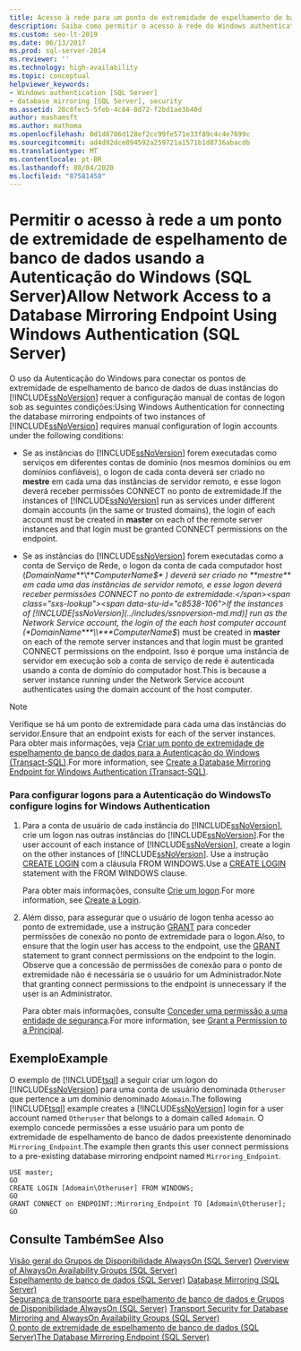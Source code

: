 ```yaml
---
title: Acesso à rede para um ponto de extremidade de espelhamento de banco de dados
description: Saiba como permitir o acesso à rede do Windows authenticatino a um ponto de extremidade de espelhamento de banco de dados para SQL Server.
ms.custom: seo-lt-2019
ms.date: 06/13/2017
ms.prod: sql-server-2014
ms.reviewer: ''
ms.technology: high-availability
ms.topic: conceptual
helpviewer_keywords:
- Windows authentication [SQL Server]
- database mirroring [SQL Server], security
ms.assetid: 28c8fec5-5feb-4c84-8d72-f2bd1ae3b40d
author: mashamsft
ms.author: mathoma
ms.openlocfilehash: 0d1d8786d128ef2cc99fe571e33f89c4c4e7699c
ms.sourcegitcommit: ad4d92dce894592a259721a1571b1d8736abacdb
ms.translationtype: MT
ms.contentlocale: pt-BR
ms.lasthandoff: 08/04/2020
ms.locfileid: "87581458"
---
```

# <a name="allow-network-access-to-a-database-mirroring-endpoint-using-windows-authentication-sql-server"></a><span data-ttu-id="c8538-103">Permitir o acesso à rede a um ponto de extremidade de espelhamento de banco de dados usando a Autenticação do Windows (SQL Server)</span><span class="sxs-lookup"><span data-stu-id="c8538-103">Allow Network Access to a Database Mirroring Endpoint Using Windows Authentication (SQL Server)</span></span>
  <span data-ttu-id="c8538-104">O uso da Autenticação do Windows para conectar os pontos de extremidade de espelhamento de banco de dados de duas instâncias do [!INCLUDE[ssNoVersion](../includes/ssnoversion-md.md)] requer a configuração manual de contas de logon sob as seguintes condições:</span><span class="sxs-lookup"><span data-stu-id="c8538-104">Using Windows Authentication for connecting the database mirroring endpoints of two instances of [!INCLUDE[ssNoVersion](../includes/ssnoversion-md.md)] requires manual configuration of login accounts under the following conditions:</span></span>  
  
-   <span data-ttu-id="c8538-105">Se as instâncias do [!INCLUDE[ssNoVersion](../includes/ssnoversion-md.md)] forem executadas como serviços em diferentes contas de domínio (nos mesmos domínios ou em domínios confiáveis), o logon de cada conta deverá ser criado no **mestre** em cada uma das instâncias de servidor remoto, e esse logon deverá receber permissões CONNECT no ponto de extremidade.</span><span class="sxs-lookup"><span data-stu-id="c8538-105">If the instances of [!INCLUDE[ssNoVersion](../includes/ssnoversion-md.md)] run as services under different domain accounts (in the same or trusted domains), the login of each account must be created in **master** on each of the remote server instances and that login must be granted CONNECT permissions on the endpoint.</span></span>  
  
-   <span data-ttu-id="c8538-106">Se as instâncias do [!INCLUDE[ssNoVersion](../includes/ssnoversion-md.md)] forem executadas como a conta de Serviço de Rede, o logon da conta de cada computador host (*DomainName***\\***ComputerName$* ) deverá ser criado no **mestre** em cada uma das instâncias de servidor remoto, e esse logon deverá receber permissões CONNECT no ponto de extremidade.</span><span class="sxs-lookup"><span data-stu-id="c8538-106">If the instances of [!INCLUDE[ssNoVersion](../includes/ssnoversion-md.md)] run as the Network Service account, the login of the each host computer account (*DomainName***\\***ComputerName$*) must be created in **master** on each of the remote server instances and that login must be granted CONNECT permissions on the endpoint.</span></span> <span data-ttu-id="c8538-107">Isso é porque uma instância de servidor em execução sob a conta de serviço de rede é autenticada usando a conta de domínio do computador host.</span><span class="sxs-lookup"><span data-stu-id="c8538-107">This is because a server instance running under the Network Service account authenticates using the domain account of the host computer.</span></span>  
  
> [!NOTE]  
>  <span data-ttu-id="c8538-108">Verifique se há um ponto de extremidade para cada uma das instâncias do servidor.</span><span class="sxs-lookup"><span data-stu-id="c8538-108">Ensure that an endpoint exists for each of the server instances.</span></span> <span data-ttu-id="c8538-109">Para obter mais informações, veja [Criar um ponto de extremidade de espelhamento de banco de dados para a Autenticação do Windows &#40;Transact-SQL&#41;](database-mirroring/create-a-database-mirroring-endpoint-for-windows-authentication-transact-sql.md).</span><span class="sxs-lookup"><span data-stu-id="c8538-109">For more information, see [Create a Database Mirroring Endpoint for Windows Authentication &#40;Transact-SQL&#41;](database-mirroring/create-a-database-mirroring-endpoint-for-windows-authentication-transact-sql.md).</span></span>  
  
### <a name="to-configure-logins-for-windows-authentication"></a><span data-ttu-id="c8538-110">Para configurar logons para a Autenticação do Windows</span><span class="sxs-lookup"><span data-stu-id="c8538-110">To configure logins for Windows Authentication</span></span>  
  
1.  <span data-ttu-id="c8538-111">Para a conta de usuário de cada instância do [!INCLUDE[ssNoVersion](../includes/ssnoversion-md.md)], crie um logon nas outras instâncias do [!INCLUDE[ssNoVersion](../includes/ssnoversion-md.md)].</span><span class="sxs-lookup"><span data-stu-id="c8538-111">For the user account of each instance of [!INCLUDE[ssNoVersion](../includes/ssnoversion-md.md)], create a login on the other instances of [!INCLUDE[ssNoVersion](../includes/ssnoversion-md.md)].</span></span> <span data-ttu-id="c8538-112">Use a instrução [CREATE LOGIN](/sql/t-sql/statements/create-login-transact-sql) com a cláusula FROM WINDOWS.</span><span class="sxs-lookup"><span data-stu-id="c8538-112">Use a [CREATE LOGIN](/sql/t-sql/statements/create-login-transact-sql) statement with the FROM WINDOWS clause.</span></span>  
  
     <span data-ttu-id="c8538-113">Para obter mais informações, consulte [Crie um logon](../relational-databases/security/authentication-access/create-a-login.md).</span><span class="sxs-lookup"><span data-stu-id="c8538-113">For more information, see [Create a Login](../relational-databases/security/authentication-access/create-a-login.md).</span></span>  
  
2.  <span data-ttu-id="c8538-114">Além disso, para assegurar que o usuário de logon tenha acesso ao ponto de extremidade, use a instrução [GRANT](/sql/t-sql/statements/grant-transact-sql) para conceder permissões de conexão no ponto de extremidade para o logon.</span><span class="sxs-lookup"><span data-stu-id="c8538-114">Also, to ensure that the login user has access to the endpoint, use the [GRANT](/sql/t-sql/statements/grant-transact-sql) statement to grant connect permissions on the endpoint to the login.</span></span> <span data-ttu-id="c8538-115">Observe que a concessão de permissões de conexão para o ponto de extremidade não é necessária se o usuário for um Administrador.</span><span class="sxs-lookup"><span data-stu-id="c8538-115">Note that granting connect permissions to the endpoint is unnecessary if the user is an Administrator.</span></span>  
  
     <span data-ttu-id="c8538-116">Para obter mais informações, consulte [Conceder uma permissão a uma entidade de segurança](../relational-databases/security/authentication-access/grant-a-permission-to-a-principal.md).</span><span class="sxs-lookup"><span data-stu-id="c8538-116">For more information, see [Grant a Permission to a Principal](../relational-databases/security/authentication-access/grant-a-permission-to-a-principal.md).</span></span>  
  
## <a name="example"></a><span data-ttu-id="c8538-117">Exemplo</span><span class="sxs-lookup"><span data-stu-id="c8538-117">Example</span></span>  
 <span data-ttu-id="c8538-118">O exemplo de [!INCLUDE[tsql](../includes/tsql-md.md)] a seguir criar um logon do [!INCLUDE[ssNoVersion](../includes/ssnoversion-md.md)] para uma conta de usuário denominada `Otheruser` que pertence a um domínio denominado `Adomain`.</span><span class="sxs-lookup"><span data-stu-id="c8538-118">The following [!INCLUDE[tsql](../includes/tsql-md.md)] example creates a [!INCLUDE[ssNoVersion](../includes/ssnoversion-md.md)] login for a user account named `Otheruser` that belongs to a domain called `Adomain`.</span></span> <span data-ttu-id="c8538-119">O exemplo concede permissões a esse usuário para um ponto de extremidade de espelhamento de banco de dados preexistente denominado `Mirroring_Endpoint`.</span><span class="sxs-lookup"><span data-stu-id="c8538-119">The example then grants this user connect permissions to a pre-existing database mirroring endpoint named `Mirroring_Endpoint`.</span></span>  
  
```  
USE master;  
GO  
CREATE LOGIN [Adomain\Otheruser] FROM WINDOWS;  
GO  
GRANT CONNECT on ENDPOINT::Mirroring_Endpoint TO [Adomain\Otheruser];  
GO  
```  
  
## <a name="see-also"></a><span data-ttu-id="c8538-120">Consulte Também</span><span class="sxs-lookup"><span data-stu-id="c8538-120">See Also</span></span>  
 <span data-ttu-id="c8538-121">[Visão geral do Grupos de Disponibilidade AlwaysOn &#40;SQL Server&#41;](availability-groups/windows/overview-of-always-on-availability-groups-sql-server.md) </span><span class="sxs-lookup"><span data-stu-id="c8538-121">[Overview of AlwaysOn Availability Groups &#40;SQL Server&#41;](availability-groups/windows/overview-of-always-on-availability-groups-sql-server.md) </span></span>  
 <span data-ttu-id="c8538-122">[Espelhamento de banco de dados &#40;SQL Server&#41;](database-mirroring/database-mirroring-sql-server.md) </span><span class="sxs-lookup"><span data-stu-id="c8538-122">[Database Mirroring &#40;SQL Server&#41;](database-mirroring/database-mirroring-sql-server.md) </span></span>  
 <span data-ttu-id="c8538-123">[Segurança de transporte para espelhamento de banco de dados e Grupos de Disponibilidade AlwaysOn &#40;SQL Server&#41;](database-mirroring/transport-security-database-mirroring-always-on-availability.md) </span><span class="sxs-lookup"><span data-stu-id="c8538-123">[Transport Security for Database Mirroring and AlwaysOn Availability Groups &#40;SQL Server&#41;](database-mirroring/transport-security-database-mirroring-always-on-availability.md) </span></span>  
 [<span data-ttu-id="c8538-124">O ponto de extremidade de espelhamento de banco de dados &#40;SQL Server&#41;</span><span class="sxs-lookup"><span data-stu-id="c8538-124">The Database Mirroring Endpoint &#40;SQL Server&#41;</span></span>](database-mirroring/the-database-mirroring-endpoint-sql-server.md)  
  
  
